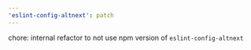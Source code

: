 ```yaml
---
'eslint-config-altnext': patch
---
```


chore: internal refactor to not use npm version of `eslint-config-altnext`
